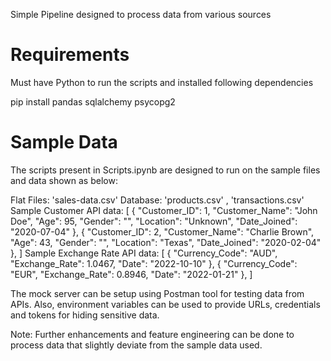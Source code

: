 Simple Pipeline designed to process data from various sources

# Requirements

Must have Python to run the scripts and installed following dependencies

pip install pandas sqlalchemy psycopg2


# Sample Data
 
The scripts present in Scripts.ipynb are designed to run on the sample files and data shown as below:

Flat Files: 'sales-data.csv'
Database: 'products.csv' , 'transactions.csv'
Sample Customer API data:
    [
        {
            "Customer_ID": 1,
            "Customer_Name": "John Doe",
            "Age": 95,
            "Gender": "",
            "Location": "Unknown",
            "Date_Joined": "2020-07-04"
        },
        {
            "Customer_ID": 2,
            "Customer_Name": "Charlie Brown",
            "Age": 43,
            "Gender": "",
            "Location": "Texas",
            "Date_Joined": "2020-02-04"
        },
    ] 
Sample Exchange Rate API data:
    [
    {
        "Currency_Code": "AUD",
        "Exchange_Rate": 1.0467,
        "Date": "2022-10-10"
    },
    {
        "Currency_Code": "EUR",
        "Exchange_Rate": 0.8946,
        "Date": "2022-01-21"
    },
    ]


The mock server can be setup using Postman tool for testing data from APIs.
Also, environment variables can be used to provide URLs, credentials and tokens for hiding sensitive data.

Note: Further enhancements and feature engineering can be done to process data that slightly deviate from the sample data used. 


